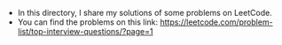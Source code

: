 - In this directory, I share my solutions of some problems on LeetCode.
- You can find the problems on this link:
	https://leetcode.com/problem-list/top-interview-questions/?page=1

